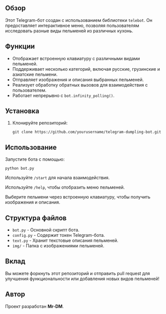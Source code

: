 <h2>Обзор</h2>
<p>Этот Telegram-бот создан с использованием библиотеки <code>telebot</code>. Он предоставляет интерактивное меню, позволяя пользователям исследовать разные виды пельменей из различных кухонь.</p>

<h2>Функции</h2>
<ul>
    <li>Отображает встроенную клавиатуру с различными видами пельменей.</li>
    <li>Поддерживает несколько категорий, включая русские, грузинские и азиатские пельмени.</li>
    <li>Отправляет изображения и описания выбранных пельменей.</li>
    <li>Реализует обработку обратных вызовов для взаимодействия с пользователем.</li>
    <li>Работает непрерывно с <code>bot.infinity_polling()</code>.</li>
</ul>

<h2>Установка</h2>
<ol>
    <li>Клонируйте репозиторий:
        <pre><code>git clone https://github.com/yourusername/telegram-dumpling-bot.git</code></pre>
    </li>
</ol>
<h2>Использование</h2>
<p>Запустите бота с помощью:</p>
<pre><code>python bot.py</code></pre>
<p>Используйте <code>/start</code> для начала взаимодействия.</p>
<p>Используйте <code>/help</code>, чтобы отобразить меню пельменей.</p>
<p>Выберите пельмени через встроенную клавиатуру, чтобы получить изображения и описания.</p>

<h2>Структура файлов</h2>
<ul>
    <li><code>bot.py</code> - Основной скрипт бота.</li>
    <li><code>config.py</code> - Содержит токен Telegram-бота.</li>
    <li><code>text.py</code> - Хранит текстовые описания пельменей.</li>
    <li><code>img/</code> - Папка с изображениями пельменей.</li>
</ul>

<h2>Вклад</h2>
<p>Вы можете форкнуть этот репозиторий и отправить pull request для улучшения функциональности или добавления новых видов пельменей!</p>

<h2>Автор</h2>
<p>Проект разработан <strong>Mr-DM</strong>.</p>
